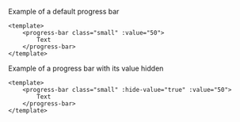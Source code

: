 Example of a default progress bar
```vue
<template>
	<progress-bar class="small" :value="50">
		Text
	</progress-bar>
</template>
```


Example of a progress bar with its value hidden
```vue
<template>
	<progress-bar class="small" :hide-value="true" :value="50">
		Text
	</progress-bar>
</template>
```
